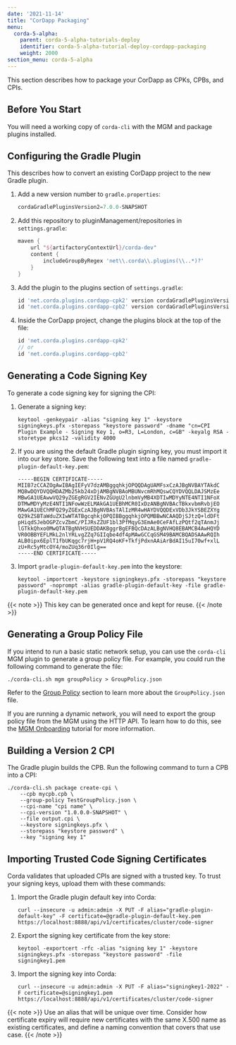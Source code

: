 ```yaml
---
date: '2021-11-14'
title: "CorDapp Packaging"
menu:
  corda-5-alpha:
    parent: corda-5-alpha-tutorials-deploy
    identifier: corda-5-alpha-tutorial-deploy-cordapp-packaging
    weight: 2000
section_menu: corda-5-alpha
---
```


This section describes how to package your CorDapp as CPKs, CPBs, and CPIs.

## Before You Start

You will need a working copy of `corda-cli` with the MGM and package plugins installed. 
<!-- See the [Corda CLI Plugin Host](https://github.com/corda/corda-cli-plugin-host#setupbuild). -->

## Configuring the Gradle Plugin

This describes how to convert an existing CorDapp project to the new Gradle plugin.

1. Add a new version number to `gradle.properties`:
    ```groovy
    cordaGradlePluginsVersion2=7.0.0-SNAPSHOT
    ```
2. Add this repository to pluginManagement/repositories in `settings.gradle`:
    ```groovy
    maven {
        url "${artifactoryContextUrl}/corda-dev"
        content {
            includeGroupByRegex 'net\\.corda\\.plugins(\\..*)?'
        }
    }
    ```
3. Add the plugin to the plugins section of `settings.gradle`:
    ```groovy
    id 'net.corda.plugins.cordapp-cpk2' version cordaGradlePluginsVersion2
    id 'net.corda.plugins.cordapp-cpb2' version cordaGradlePluginsVersion2
    ```
4. Inside the CorDapp project, change the plugins block at the top of the file:
    ```groovy
    id 'net.corda.plugins.cordapp-cpk2'
    // or
    id 'net.corda.plugins.cordapp-cpb2'
    ```

## Generating a Code Signing Key

To generate a code signing key for signing the CPI:

1. Generate a signing key:
    ```shell
    keytool -genkeypair -alias "signing key 1" -keystore signingkeys.pfx -storepass "keystore password" -dname "cn=CPI Plugin Example - Signing Key 1, o=R3, L=London, c=GB" -keyalg RSA -storetype pkcs12 -validity 4000
    ```
2. If you are using the default Gradle plugin signing key, you must import it into our key store. Save the following text into a file named `gradle-plugin-default-key.pem`:
    ```text
    -----BEGIN CERTIFICATE-----
    MIIB7zCCAZOgAwIBAgIEFyV7dzAMBggqhkjOPQQDAgUAMFsxCzAJBgNVBAYTAkdC
    MQ8wDQYDVQQHDAZMb25kb24xDjAMBgNVBAoMBUNvcmRhMQswCQYDVQQLDAJSMzEe
    MBwGA1UEAwwVQ29yZGEgRGV2IENvZGUgU2lnbmVyMB4XDTIwMDYyNTE4NTI1NFoX
    DTMwMDYyMzE4NTI1NFowWzELMAkGA1UEBhMCR0IxDzANBgNVBAcTBkxvbmRvbjEO
    MAwGA1UEChMFQ29yZGExCzAJBgNVBAsTAlIzMR4wHAYDVQQDExVDb3JkYSBEZXYg
    Q29kZSBTaWduZXIwWTATBgcqhkjOPQIBBggqhkjOPQMBBwNCAAQDjSJtzQ+ldDFt
    pHiqdSJebOGPZcvZbmC/PIJRsZZUF1bl3PfMqyG3EmAe0CeFAfLzPQtf2qTAnmJj
    lGTkkQhxo0MwQTATBgNVHSUEDDAKBggrBgEFBQcDAzALBgNVHQ8EBAMCB4AwHQYD
    VR0OBBYEFLMkL2nlYRLvgZZq7GIIqbe4df4pMAwGCCqGSM49BAMCBQADSAAwRQIh
    ALB0ipx6EplT1fbUKqgc7rjH+pV1RQ4oKF+TkfjPdxnAAiArBdAI15uI70wf+xlL
    zU+Rc5yMtcOY4/moZUq36r0Ilg==
    -----END CERTIFICATE-----
    ```
3. Import `gradle-plugin-default-key.pem` into the keystore:
    ```shell
    keytool -importcert -keystore signingkeys.pfx -storepass "keystore password" -noprompt -alias gradle-plugin-default-key -file gradle-plugin-default-key.pem
    ```
{{< note >}}
This key can be generated once and kept for reuse.
{{< /note >}}

## Generating a Group Policy File

If you intend to run a basic static network setup, you can use the `corda-cli` MGM plugin to generate a group policy file. For example, you could run the following command to generate the file:
```shell
./corda-cli.sh mgm groupPolicy > GroupPolicy.json
```

Refer to the [Group Policy](../../../../../../en/platform/corda/5.0-alpha/deploying/group-policy.html) section to learn more about the `GroupPolicy.json` file.

<!-- For more information on this plugin, refer to the [README.md](https://github.com/corda/corda-runtime-os/blob/release/os/5.0/tools/plugins/mgm/README.md). -->

If you are running a dynamic network, you will need to export the group policy file from the MGM using the HTTP API. To learn how to do this, see the [MGM Onboarding](../deployment-tutorials/onboarding/mgm-onboarding.html) tutorial for more information.

## Building a Version 2 CPI

The Gradle plugin builds the CPB. Run the following command to turn a CPB into a CPI:
```shell 
./corda-cli.sh package create-cpi \
    --cpb mycpb.cpb \
    --group-policy TestGroupPolicy.json \
    --cpi-name "cpi name" \
    --cpi-version "1.0.0.0-SNAPSHOT" \
    --file output.cpi \
    --keystore signingkeys.pfx \
    --storepass "keystore password" \
    --key "signing key 1"
```

## Importing Trusted Code Signing Certificates

Corda validates that uploaded CPIs are signed with a trusted key. To trust your signing keys, upload them with these commands:

1. Import the Gradle plugin default key into Corda:
    ```shell
    curl --insecure -u admin:admin -X PUT -F alias="gradle-plugin-default-key" -F certificate=@gradle-plugin-default-key.pem https://localhost:8888/api/v1/certificates/cluster/code-signer
    ```
2. Export the signing key certificate from the key store:
    ```shell
    keytool -exportcert -rfc -alias "signing key 1" -keystore signingkeys.pfx -storepass "keystore password" -file signingkey1.pem
    ```
3. Import the signing key into Corda:
    ```shell
    curl --insecure -u admin:admin -X PUT -F alias="signingkey1-2022" -F certificate=@signingkey1.pem https://localhost:8888/api/v1/certificates/cluster/code-signer
    ```

{{< note >}}
Use an alias that will be unique over time. Consider how certificate expiry will require new certificates with the same X.500 name as existing certificates, and define a naming convention that covers that use case.
{{< /note >}}